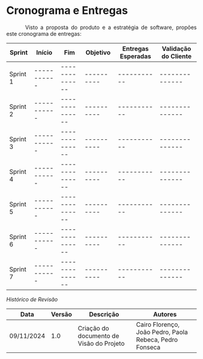 # Cronograma e Entregas
<p style="text-indent: 50px;text-align: justify;">Visto a proposta do produto e a estratégia de software, propões este cronograma de entregas:</p>  

| Sprint | Início | Fim | Objetivo | Entregas Esperadas | Validação do Cliente |
| ---------- | ----------- | -------------- |---------- | ----------- | -------------- |
| Sprint 1 | ----------- | -------------- | ---------- | ----------- | -------------- |
| Sprint 2 | ----------- | -------------- | ---------- | ----------- | -------------- |
| Sprint 3 | ----------- | -------------- | ---------- | ----------- | -------------- |
| Sprint 4 | ----------- | -------------- | ---------- | ----------- | -------------- |
| Sprint 5 | ----------- | -------------- | ---------- | ----------- | -------------- |
| Sprint 6 | ----------- | -------------- | ---------- | ----------- | -------------- |
| Sprint 7 | ----------- | -------------- | ---------- | ----------- | -------------- |

*Histórico de Revisão*

| Data | Versão | Descrição | Autores |
| ---------- | ----------- | -------------- | -------------- |
| 09/11/2024 | 1.0 | Criação do documento de Visão do Projeto | Cairo Florenço, João Pedro, Paola Rebeca, Pedro Fonseca |
